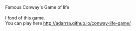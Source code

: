 Famous Conway's Game of life<br>	
I fond of this game.<br>
You can play here http://adarrra.github.io/conway-life-game/